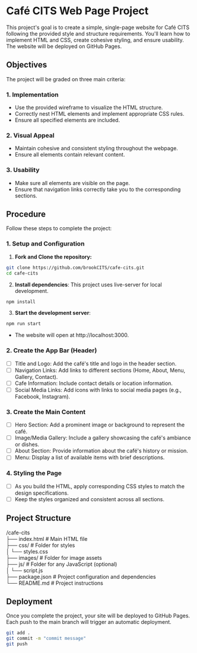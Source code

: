 # Café CITS Web Page Project

This project's goal is to create a simple, single-page website for Café CITS following the provided style and structure requirements. You'll learn how to implement HTML and CSS, create cohesive styling, and ensure usability. The website will be deployed on GitHub Pages.

## Objectives

The project will be graded on three main criteria:

### 1. Implementation

- Use the provided wireframe to visualize the HTML structure.
- Correctly nest HTML elements and implement appropriate CSS rules.
- Ensure all specified elements are included.

### 2. Visual Appeal

- Maintain cohesive and consistent styling throughout the webpage.
- Ensure all elements contain relevant content.

### 3. Usability

- Make sure all elements are visible on the page.
- Ensure that navigation links correctly take you to the corresponding sections.

## Procedure

Follow these steps to complete the project:

### 1. Setup and Configuration

1. **Fork and Clone the repository:**

```bash
git clone https://github.com/brookCITS/cafe-cits.git
cd cafe-cits
```

2. **Install dependencies**: This project uses live-server for local development.

```bash
npm install
```

3. **Start the development server**:

```bash
npm run start
```

- The website will open at http://localhost:3000.

### 2. Create the App Bar (Header)

- [ ] Title and Logo: Add the café's title and logo in the header section.
- [ ] Navigation Links: Add links to different sections (Home, About, Menu, Gallery, Contact).
- [ ] Cafe Information: Include contact details or location information.
- [ ] Social Media Links: Add icons with links to social media pages (e.g., Facebook, Instagram).

### 3. Create the Main Content

- [ ] Hero Section: Add a prominent image or background to represent the café.
- [ ] Image/Media Gallery: Include a gallery showcasing the café's ambiance or dishes.
- [ ] About Section: Provide information about the café's history or mission.
- [ ] Menu: Display a list of available items with brief descriptions.

### 4. Styling the Page

- [ ] As you build the HTML, apply corresponding CSS styles to match the design specifications.
- [ ] Keep the styles organized and consistent across all sections.

## Project Structure

/cafe-cits\
├── index.html # Main HTML file\
├── css/ # Folder for styles\
│ └── styles.css\
├── images/ # Folder for image assets\
├── js/ # Folder for any JavaScript (optional)\
│ └── script.js\
├── package.json # Project configuration and dependencies\
└── README.md # Project instructions

## Deployment

Once you complete the project, your site will be deployed to GitHub Pages. Each push to the main branch will trigger an automatic deployment.

```bash
git add .
git commit -m "commit message"
git push
```
